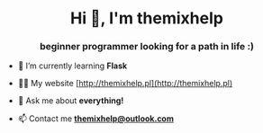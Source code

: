 <h1 align="center">Hi 👋, I'm themixhelp</h1>
<h3 align="center">beginner programmer looking for a path in life :)</h3>

- 🌱 I’m currently learning **Flask**

- 👨‍💻 My website [http://themixhelp.pl](http://themixhelp.pl)

- 💬 Ask me about **everything!**

- 📫 Contact me **themixhelp@outlook.com**

